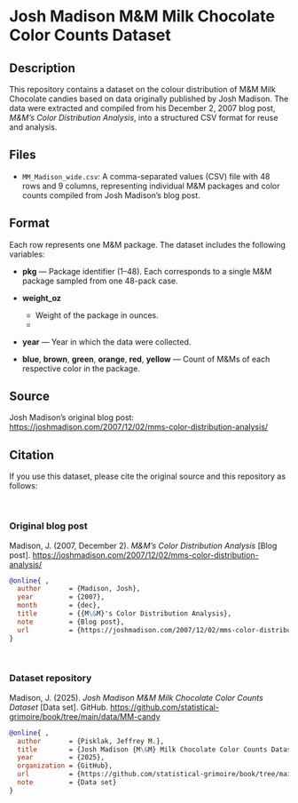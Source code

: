 # Josh Madison M&M Milk Chocolate Color Counts Dataset

## Description

This repository contains a dataset on the colour distribution of M&M Milk Chocolate candies based on data originally published by Josh Madison. The data were extracted and compiled from his December 2, 2007 blog post, *M&M’s Color Distribution Analysis*, into a structured CSV format for reuse and analysis.

## Files

- `MM_Madison_wide.csv`: A comma-separated values (CSV) file with 48 rows and 9 columns, representing individual M&M packages and color counts compiled from Josh Madison’s blog post.

## Format

Each row represents one M&M package. The dataset includes the following variables:

- **pkg**
    — Package identifier (1–48). Each corresponds to a single M&M package sampled from one 48-pack case.
  
- **weight_oz**
    - Weight of the package in ounces.
    - 
- **year**
    — Year in which the data were collected.

- **blue**, **brown**, **green**, **orange**, **red**, **yellow**
    — Count of M&Ms of each respective color in the package.

## Source

Josh Madison’s original blog post:  
https://joshmadison.com/2007/12/02/mms-color-distribution-analysis/

## Citation

If you use this dataset, please cite the original source and this repository as follows:

<br>

### Original blog post

Madison, J. (2007, December 2). *M&M’s Color Distribution Analysis* [Blog post]. https://joshmadison.com/2007/12/02/mms-color-distribution-analysis/

```bibtex
@online{ ,
  author       = {Madison, Josh},
  year         = {2007},
  month        = {dec},
  title        = {{M\&M}'s Color Distribution Analysis},
  note         = {Blog post},
  url          = {https://joshmadison.com/2007/12/02/mms-color-distribution-analysis/}
}
```

<br>

### Dataset repository

Madison, J. (2025). *Josh Madison M&M Milk Chocolate Color Counts Dataset* [Data set]. GitHub. https://github.com/statistical-grimoire/book/tree/main/data/MM-candy

```bibtex
@online{ ,
  author       = {Pisklak, Jeffrey M.},
  title        = {Josh Madison {M\&M} Milk Chocolate Color Counts Dataset},
  year         = {2025},
  organization = {GitHub},
  url          = {https://github.com/statistical-grimoire/book/tree/main/data/MM-candy},
  note         = {Data set}
}
```

